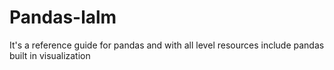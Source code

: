 # Pandas-lalm
It's a reference guide for pandas and with all level resources include pandas built in visualization
